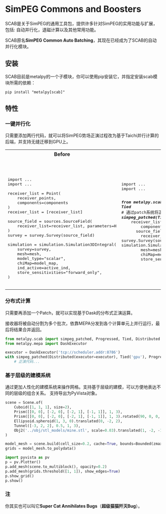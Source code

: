 SimPEG Commons and Boosters
===========================

SCAB是关于SimPEG的通用工具包，提供许多针对SimPEG的实用功能与扩展，包括: 自动并行化，退磁计算以及其他常用功能。 

SCAB原名**SimPEG Common Auto Batching**，其现在已经成为了SCAB的自动并行化模块。

安装
------------
SCAB目前是metalpy的一个子模块，你可以使用pip安装它，并指定安装scab模块所需的依赖：

```console
pip install "metalpy[scab]"
```

特性
-----
### 一键并行化

只需要添加两行代码，就可以将SimPEG势场正演过程改为基于Taichi并行计算的后端，并支持无缝迁移到GPU上。

<table>
  <tr>
    <th>Before</th>
    <th>After</th>
  </tr>
  <tr>
    <td><pre lang="python">
&nbsp;
&nbsp;
&nbsp;
import ...
import ...
&nbsp;
receiver_list = Point(
&nbsp;&nbsp;&nbsp;&nbsp;receiver_points, 
&nbsp;&nbsp;&nbsp;&nbsp;components=components
)
receiver_list = [receiver_list]
&nbsp;
source_field = sources.SourceField(
&nbsp;&nbsp;&nbsp;&nbsp;receiver_list=receiver_list, parameters=H
)
survey = survey.Survey(source_field)
&nbsp;
simulation = simulation.Simulation3DIntegral(
&nbsp;&nbsp;&nbsp;&nbsp;survey=survey,
&nbsp;&nbsp;&nbsp;&nbsp;mesh=mesh,
&nbsp;&nbsp;&nbsp;&nbsp;model_type="scalar",
&nbsp;&nbsp;&nbsp;&nbsp;chiMap=model_map,
&nbsp;&nbsp;&nbsp;&nbsp;ind_active=active_ind,
&nbsp;&nbsp;&nbsp;&nbsp;store_sensitivities="forward_only",
)
    </pre></td>
    <td><pre lang="python">
import ...
import ...

**_from metalpy.scab import simpeg_patched, Progressed, Tied_**
&nbsp;
#&nbsp;通过patch系统将正演计算后端替换为Taichi，并添加进度条
**_with simpeg_patched(Tied('gpu'), Progressed()):_**
&nbsp;&nbsp;&nbsp;&nbsp;receiver_list = Point(
&nbsp;&nbsp;&nbsp;&nbsp;&nbsp;&nbsp;&nbsp;&nbsp;receiver_points, 
&nbsp;&nbsp;&nbsp;&nbsp;&nbsp;&nbsp;&nbsp;&nbsp;components=components
&nbsp;&nbsp;&nbsp;&nbsp;)
&nbsp;&nbsp;&nbsp;&nbsp;receiver_list = [receiver_list]
&nbsp;
&nbsp;&nbsp;&nbsp;&nbsp;source_field = sources.SourceField(
&nbsp;&nbsp;&nbsp;&nbsp;&nbsp;&nbsp;&nbsp;&nbsp;receiver_list=receiver_list, parameters=H
&nbsp;&nbsp;&nbsp;&nbsp;)
&nbsp;&nbsp;&nbsp;&nbsp;survey = survey.Survey(source_field)
&nbsp;
&nbsp;&nbsp;&nbsp;&nbsp;simulation = simulation.Simulation3DIntegral(
&nbsp;&nbsp;&nbsp;&nbsp;&nbsp;&nbsp;&nbsp;&nbsp;survey=survey,
&nbsp;&nbsp;&nbsp;&nbsp;&nbsp;&nbsp;&nbsp;&nbsp;mesh=mesh,
&nbsp;&nbsp;&nbsp;&nbsp;&nbsp;&nbsp;&nbsp;&nbsp;model_type="scalar",
&nbsp;&nbsp;&nbsp;&nbsp;&nbsp;&nbsp;&nbsp;&nbsp;chiMap=model_map,
&nbsp;&nbsp;&nbsp;&nbsp;&nbsp;&nbsp;&nbsp;&nbsp;ind_active=active_ind,
&nbsp;&nbsp;&nbsp;&nbsp;&nbsp;&nbsp;&nbsp;&nbsp;store_sensitivities="forward_only",
&nbsp;&nbsp;&nbsp;&nbsp;)
    </pre></td>
  </tr>
</table>

### 分布式计算

只需要再添加一个Patch，就可以实现基于Dask的分布式正演运算。

接收器将被自动分割为多个批次，依靠MEPA分发到各个计算单元上并行运行，最后将结果合并返回。

```python
from metalpy.scab import simpeg_patched, Progressed, Tied, Distributed
from metalpy.mepa import DaskExecutor

executor = DaskExecutor('tcp://scheduler.addr:8786')
with simpeg_patched(Distributed(executor=executor), Tied('gpu'), Progressed()):
    # 正演代码...
```

### 基于层级的建模系统

通过更加人性化的建模系统来操作网格。支持基于层级的建模，可以方便地表达不同的层级的组合关系。 支持导出为PyVista对象。

```python
scene = Scene.of(
    Cuboid([1, 1, 1], size=2),
    Prism([[0, 0], [-2, 0], [-2, 1], [-1, 1]], 1, 3),
    Prism([[0, 0], [-2, 0], [-2, 1], [-1, 1]], 1, 3).rotated(90, 0, 0, degrees=True),
    Ellipsoid.spheroid(1, 3, 0).translated(0, -2, 2),
    Tunnel([-3, 2, 2], 0.5, 1, 3),
    Obj2('../obj/stl_models/mine.stl', scale=0.03).translated(1, -2, -1),
)

model_mesh = scene.build(cell_size=0.2, cache=True, bounds=Bounded(zmax=2))
grids = model_mesh.to_polydata()

import pyvista as pv
p = pv.Plotter()
p.add_mesh(scene.to_multiblock(), opacity=0.2)
p.add_mesh(grids.threshold([1, 1]), show_edges=True)
p.show_grid()
p.show()
```

### 注
你其实也可以叫它**Super Cat Annihilates Bugs**（**超级猫猫歼灭Bug**）。
